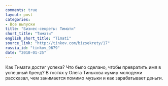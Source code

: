 ```yaml
---
comments: true
layout: post
categories:
- Все выпуски
title: "Бизнес-секреты: Тимати"
short_title: "Тимати"
english_short_title: "Timati"
source_link: "http://tinkov.com/bizsekrety/17"
russia_id: "tinkov_9679"
date: "2010-01-25"
---
```

Как Тимати достиг успеха? Что было сделано, чтобы превратить имя в успешный бренд? В гостях у Олега Тинькова кумир молодежи рассказал, чем занимается помимо музыки и как зарабатывает деньги.
